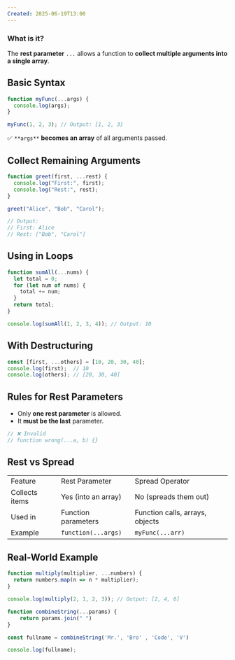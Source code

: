 ```yaml
---
Created: 2025-06-19T13:00
---
```

### What is it?

The **rest parameter** `...` allows a function to **collect multiple arguments into a single array**.

  

## **Basic Syntax**

```JavaScript
function myFunc(...args) {
  console.log(args);
}

myFunc(1, 2, 3); // Output: [1, 2, 3]
```

✅ `**args**` **becomes an array** of all arguments passed.

  

## **Collect Remaining Arguments**

```JavaScript
function greet(first, ...rest) {
  console.log("First:", first);
  console.log("Rest:", rest);
}

greet("Alice", "Bob", "Carol");

// Output:
// First: Alice
// Rest: ["Bob", "Carol"]
```

  

## **Using in Loops**

```JavaScript
function sumAll(...nums) {
  let total = 0;
  for (let num of nums) {
    total += num;
  }
  return total;
}

console.log(sumAll(1, 2, 3, 4)); // Output: 10
```

  

## **With Destructuring**

```JavaScript
const [first, ...others] = [10, 20, 30, 40];
console.log(first);  // 10
console.log(others); // [20, 30, 40]
```

  

## Rules for Rest Parameters

- Only **one rest parameter** is allowed.
- It **must be the last** parameter.

```JavaScript
// ❌ Invalid
// function wrong(...a, b) {}
```

  

## **Rest vs Spread**

|   |   |   |
|---|---|---|
|Feature|Rest Parameter|Spread Operator|
|Collects items|Yes (into an array)|No (spreads them out)|
|Used in|Function parameters|Function calls, arrays, objects|
|Example|`function(...args)`|`myFunc(...arr)`|

  

## Real-World Example

```JavaScript
function multiply(multiplier, ...numbers) {
  return numbers.map(n => n * multiplier);
}

console.log(multiply(2, 1, 2, 3)); // Output: [2, 4, 6]
```

  

```JavaScript
function combineString(...params) {
    return params.join(" ")
}

const fullname = combineString('Mr.', 'Bro' , 'Code', 'V')

console.log(fullname);
```